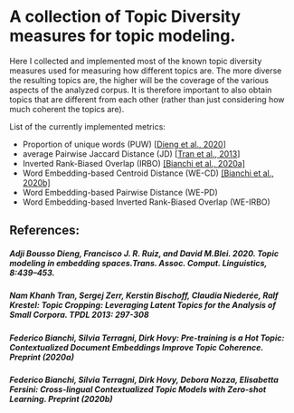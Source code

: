 # A collection of Topic Diversity measures for topic modeling.
Here I collected and implemented most of the known topic diversity measures used for measuring how different topics are.
The more diverse the resulting topics are, the higher will be the coverage of the various aspects of the analyzed corpus. It is therefore important to also obtain topics that are different from each other (rather than just considering how much coherent the topics are).

List of the currently implemented metrics:
* Proportion of unique words (PUW) [[Dieng et al., 2020](#puw)]
* average Pairwise Jaccard Distance (JD) [[Tran et al., 2013](#jd)]
* Inverted Rank-Biased Overlap (IRBO) [[Bianchi et al., 2020a]](#irbo)
* Word Embedding-based Centroid Distance (WE-CD) [[Bianchi et al., 2020b]](#cd)
* Word Embedding-based Pairwise Distance (WE-PD)
* Word Embedding-based Inverted Rank-Biased Overlap (WE-IRBO)


## References:
<h5 id="puw">Adji Bousso Dieng, Francisco J. R. Ruiz, and David M.Blei. 2020. Topic modeling in embedding spaces.Trans. Assoc. Comput. Linguistics, 8:439–453. </h5>
<h5 id="jd">Nam Khanh Tran, Sergej Zerr, Kerstin Bischoff, Claudia Niederée, Ralf Krestel: Topic Cropping: Leveraging Latent Topics for the Analysis of Small Corpora. TPDL 2013: 297-308</h5>
<h5 id="irbo"> Federico Bianchi, Silvia Terragni, Dirk Hovy: Pre-training is a Hot Topic: Contextualized Document Embeddings Improve Topic Coherence. Preprint (2020a) </h5>
<h5 id="cd"> 	Federico Bianchi, Silvia Terragni, Dirk Hovy, Debora Nozza, Elisabetta Fersini: Cross-lingual Contextualized Topic Models with Zero-shot Learning. Preprint (2020b)
</h5>
